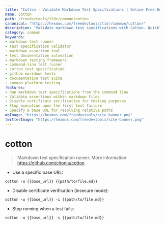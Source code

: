 ```yaml
---
title: "Cotton - Validate Markdown Test Specifications | Online Free DevTools by Hexmos"
name: cotton
path: /freedevtools/tldr/common/cotton
canonical: "https://hexmos.com/freedevtools/tldr/common/cotton/"
description: "Validate markdown test specifications with Cotton. Quickly run tests, check assertions, and automate documentation testing. Free online tool, no registration required."
category: common
keywords:
- markdown test runner
- test specification validator
- markdown assertion tool
- test documentation automation
- markdown testing framework
- command-line test runner
- cotton test specification
- github markdown tests
- documentation test suite
- common platform testing
features:
- Run markdown test specifications from the command line
- Validate assertions within markdown files
- Disable certificate verification for testing purposes
- Stop execution upon the first test failure
- Specify a base URL for resolving relative paths
ogImage: "https://hexmos.com/freedevtools/site-banner.png"
twitterImage: "https://hexmos.com/freedevtools/site-banner.png"
---
```


# cotton

> Markdown test specification runner.
> More information: <https://github.com/chonla/cotton>.

- Use a specific base URL:

`cotton -u {{base_url}} {{path/to/file.md}}`

- Disable certificate verification (insecure mode):

`cotton -u {{base_url}} -i {{path/to/file.md}}`

- Stop running when a test fails:

`cotton -u {{base_url}} -s {{path/to/file.md}}`
